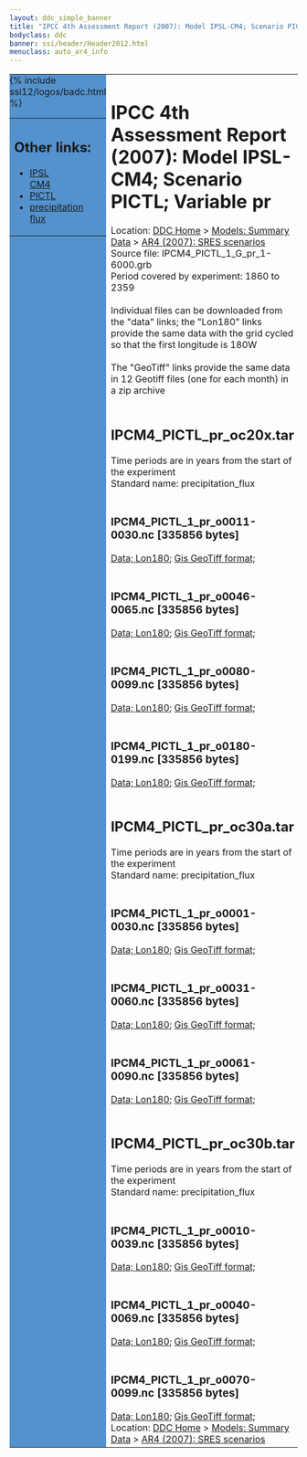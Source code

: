 ```yaml
---
layout: ddc_simple_banner
title: "IPCC 4th Assessment Report (2007): Model IPSL-CM4; Scenario PICTL; Variable pr"
bodyclass: ddc
banner: ssi/header/Header2012.html
menuclass: auto_ar4_info
---
```



<table width="100%" border="0" cellspacing="0" cellpadding="0" style="border-collapse: collapse;">
<tr style="margin:0;padding:0;border:0;">
<td style="margin:0;padding:0;border:0;height:1pt;width:150pt;background:#5492CD;" valign="top" >

<div id="lh-col2" class="auto_ar4_info">
<table class="menumain" bgcolor="#5492CD" cellspacing="0" width="100%" border="0">
<tr><td>
<h2> Other links:</h2>
<ul>
<li><a href="/auto/ar4/model-IPSL-CM4.html">IPSL<br/>CM4</a></li>
<li><a href="/auto/ar4/scenario-PICTL.html">PICTL</a></li>
<li><a href="/auto/ar4/var-precipitation_flux.html">precipitation flux</a></li>
</ul>
</td></tr>
{% include ssi12/logos/badc.html %}
</table>
</div>
</td>
<td><h1>IPCC 4th Assessment Report (2007): Model IPSL-CM4; Scenario PICTL; Variable pr</h1>

<!-- Breadcrumb1 -->
<div id="breadcrumb1" align="left">
Location: <a href="/index.html">DDC Home</a> > <a href="/sim/gcm_clim/">Models: Summary Data</a>
> <a href="/sim/gcm_clim/SRES_AR4/index.html">AR4 (2007): SRES scenarios</a>
</div>
<!-- End of Breadcrumb1 -->Source file: IPCM4_PICTL_1_G_pr_1-6000.grb
<br/>
Period covered by experiment: 1860 to 2359<br/>
<br/>Individual files can be downloaded from the "data" links; the "Lon180" links provide the same data
         with the grid cycled so that the first longitude is 180W<br/>
<br/>The "GeoTiff" links provide the same data in 12 Geotiff files (one for each month)
          in a zip archive<br/>
<br/><h2>IPCM4_PICTL_pr_oc20x.tar</h2>
Time periods are in years from the start of the experiment<br/>
Standard name: precipitation_flux<br>
<br/><h3>IPCM4_PICTL_1_pr_o0011-0030.nc [335856 bytes]</h3>
<a href="/cgi-bin/downl/ar4_nc/pr/IPCM4_PICTL_1_pr_o0011-0030.nc">Data; </a><a href="/cgi-bin/downl/ar4_nc/pr/IPCM4_PICTL_1_pr_o0011-0030.cyto180.nc"> Lon180</a>; <a href="/cgi-bin/downl/ar4_tif/pr/IPCM4_PICTL_1_pr_o0011-0030.zip">Gis GeoTiff format; </a><br/>
<br/><h3>IPCM4_PICTL_1_pr_o0046-0065.nc [335856 bytes]</h3>
<a href="/cgi-bin/downl/ar4_nc/pr/IPCM4_PICTL_1_pr_o0046-0065.nc">Data; </a><a href="/cgi-bin/downl/ar4_nc/pr/IPCM4_PICTL_1_pr_o0046-0065.cyto180.nc"> Lon180</a>; <a href="/cgi-bin/downl/ar4_tif/pr/IPCM4_PICTL_1_pr_o0046-0065.zip">Gis GeoTiff format; </a><br/>
<br/><h3>IPCM4_PICTL_1_pr_o0080-0099.nc [335856 bytes]</h3>
<a href="/cgi-bin/downl/ar4_nc/pr/IPCM4_PICTL_1_pr_o0080-0099.nc">Data; </a><a href="/cgi-bin/downl/ar4_nc/pr/IPCM4_PICTL_1_pr_o0080-0099.cyto180.nc"> Lon180</a>; <a href="/cgi-bin/downl/ar4_tif/pr/IPCM4_PICTL_1_pr_o0080-0099.zip">Gis GeoTiff format; </a><br/>
<br/><h3>IPCM4_PICTL_1_pr_o0180-0199.nc [335856 bytes]</h3>
<a href="/cgi-bin/downl/ar4_nc/pr/IPCM4_PICTL_1_pr_o0180-0199.nc">Data; </a><a href="/cgi-bin/downl/ar4_nc/pr/IPCM4_PICTL_1_pr_o0180-0199.cyto180.nc"> Lon180</a>; <a href="/cgi-bin/downl/ar4_tif/pr/IPCM4_PICTL_1_pr_o0180-0199.zip">Gis GeoTiff format; </a><br/>
<br/><h2>IPCM4_PICTL_pr_oc30a.tar</h2>
Time periods are in years from the start of the experiment<br/>
Standard name: precipitation_flux<br>
<br/><h3>IPCM4_PICTL_1_pr_o0001-0030.nc [335856 bytes]</h3>
<a href="/cgi-bin/downl/ar4_nc/pr/IPCM4_PICTL_1_pr_o0001-0030.nc">Data; </a><a href="/cgi-bin/downl/ar4_nc/pr/IPCM4_PICTL_1_pr_o0001-0030.cyto180.nc"> Lon180</a>; <a href="/cgi-bin/downl/ar4_tif/pr/IPCM4_PICTL_1_pr_o0001-0030.zip">Gis GeoTiff format; </a><br/>
<br/><h3>IPCM4_PICTL_1_pr_o0031-0060.nc [335856 bytes]</h3>
<a href="/cgi-bin/downl/ar4_nc/pr/IPCM4_PICTL_1_pr_o0031-0060.nc">Data; </a><a href="/cgi-bin/downl/ar4_nc/pr/IPCM4_PICTL_1_pr_o0031-0060.cyto180.nc"> Lon180</a>; <a href="/cgi-bin/downl/ar4_tif/pr/IPCM4_PICTL_1_pr_o0031-0060.zip">Gis GeoTiff format; </a><br/>
<br/><h3>IPCM4_PICTL_1_pr_o0061-0090.nc [335856 bytes]</h3>
<a href="/cgi-bin/downl/ar4_nc/pr/IPCM4_PICTL_1_pr_o0061-0090.nc">Data; </a><a href="/cgi-bin/downl/ar4_nc/pr/IPCM4_PICTL_1_pr_o0061-0090.cyto180.nc"> Lon180</a>; <a href="/cgi-bin/downl/ar4_tif/pr/IPCM4_PICTL_1_pr_o0061-0090.zip">Gis GeoTiff format; </a><br/>
<br/><h2>IPCM4_PICTL_pr_oc30b.tar</h2>
Time periods are in years from the start of the experiment<br/>
Standard name: precipitation_flux<br>
<br/><h3>IPCM4_PICTL_1_pr_o0010-0039.nc [335856 bytes]</h3>
<a href="/cgi-bin/downl/ar4_nc/pr/IPCM4_PICTL_1_pr_o0010-0039.nc">Data; </a><a href="/cgi-bin/downl/ar4_nc/pr/IPCM4_PICTL_1_pr_o0010-0039.cyto180.nc"> Lon180</a>; <a href="/cgi-bin/downl/ar4_tif/pr/IPCM4_PICTL_1_pr_o0010-0039.zip">Gis GeoTiff format; </a><br/>
<br/><h3>IPCM4_PICTL_1_pr_o0040-0069.nc [335856 bytes]</h3>
<a href="/cgi-bin/downl/ar4_nc/pr/IPCM4_PICTL_1_pr_o0040-0069.nc">Data; </a><a href="/cgi-bin/downl/ar4_nc/pr/IPCM4_PICTL_1_pr_o0040-0069.cyto180.nc"> Lon180</a>; <a href="/cgi-bin/downl/ar4_tif/pr/IPCM4_PICTL_1_pr_o0040-0069.zip">Gis GeoTiff format; </a><br/>
<br/><h3>IPCM4_PICTL_1_pr_o0070-0099.nc [335856 bytes]</h3>
<a href="/cgi-bin/downl/ar4_nc/pr/IPCM4_PICTL_1_pr_o0070-0099.nc">Data; </a><a href="/cgi-bin/downl/ar4_nc/pr/IPCM4_PICTL_1_pr_o0070-0099.cyto180.nc"> Lon180</a>; <a href="/cgi-bin/downl/ar4_tif/pr/IPCM4_PICTL_1_pr_o0070-0099.zip">Gis GeoTiff format; </a><br/>
<!-- Breadcrumb2 -->
<div id="breadcrumb2" align="left">
Location: <a href="/index.html">DDC Home</a> > <a href="/sim/gcm_clim/">Models: Summary Data</a>
> <a href="/sim/gcm_clim/SRES_AR4/index.html">AR4 (2007): SRES scenarios</a>
</div>
<!-- End of Breadcrumb2 --></td></tr></table>
